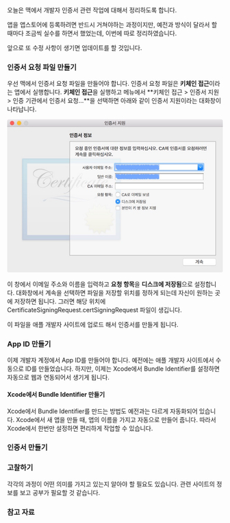 오늘은 맥에서 개발자 인증서 관련 작업에 대해서 정리하도록 합니다. 

앱을 앱스토어에 등록하려면 반드시 거쳐야하는 과정이지만, 예전과 방식이 달라서 할 때마다 조금씩 실수를 하면서 했었는데, 이번에 따로 정리하였습니다.

앞으로 또 수정 사항이 생기면 업데이트를 할 것입니다.

### 인증서 요청 파일 만들기

우선 맥에서 인증서 요청 파일을 만들어야 합니다. 인증서 요청 파일은 **키체인 접근**이라는 앱에서 실행합니다. **키체인 접근**을 실행하고 메뉴에서 **키체인 접근 > 인증서 지원 > 인증 기관에서 인증서 요청...**을 선택하면 아래와 같이 인증서 지원이라는 대화창이 나타납니다. 

![CSR](../assets/CSR.jpg)

이 창에서 이메일 주소와 이름을 입력하고 **요청 항목**을 **디스크에 저장됨**으로 설정합니다.
대화창에서 계속을 선택하면 파일을 저장할 위치를 정하게 되는데 자신이 원하는 곳에 저장하면 됩니다. 
그러면 해당 위치에 CertificateSigningRequest.certSigningRequest 파일이 생깁니다.

이 파일을 애플 개발자 사이트에 업로드 해서 인증서를 만들게 됩니다.

### App ID 만들기

이제 개발자 계정에서 App ID를 만들어야 합니다. 예전에는 애플 개발자 사이트에서 수동으로 ID를 만들었습니다. 하지만, 이제는 Xcode에서 Bundle Identifier를 설정하면 자동으로 웹과 연동되어서 생기게 됩니다. 

#### Xcode에서 Bundle Identifier 만들기

Xcode에서 Bundle Identifier를 만드는 방법도 예전과는 다르게 자동화되어 있습니다. Xcode에서 새 앱을 만들 때, 앱의 이름을 가지고 자동으로 만들어 줍니다. 따라서 Xcode에서 한번만 설정하면 편리하게 작업할 수 있습니다. 


### 인증서 만들기



### 고찰하기

각각의 과정이 어떤 의미를 가지고 있는지 알아야 할 필요도 있습니다. 관련 사이트의 정보를 보고 공부가 필요할 것 같습니다. 

### 참고 자료




